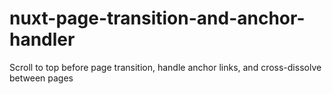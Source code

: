 # nuxt-page-transition-and-anchor-handler
Scroll to top before page transition, handle anchor links, and cross-dissolve between pages
